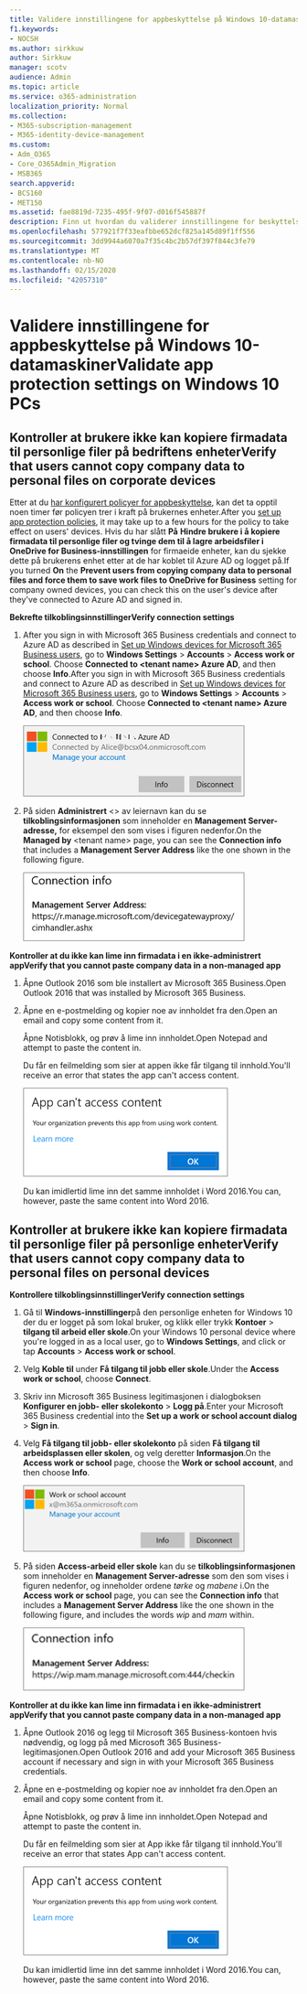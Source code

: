 ```yaml
---
title: Validere innstillingene for appbeskyttelse på Windows 10-datamaskiner
f1.keywords:
- NOCSH
ms.author: sirkkuw
author: Sirkkuw
manager: scotv
audience: Admin
ms.topic: article
ms.service: o365-administration
localization_priority: Normal
ms.collection:
- M365-subscription-management
- M365-identity-device-management
ms.custom:
- Adm_O365
- Core_O365Admin_Migration
- MSB365
search.appverid:
- BCS160
- MET150
ms.assetid: fae8819d-7235-495f-9f07-d016f545887f
description: Finn ut hvordan du validerer innstillingene for beskyttelse av Microsoft 365 Business-apper i Windows 10-enheter.
ms.openlocfilehash: 577921f7f33eafbbe652dcf825a145d89f1ff556
ms.sourcegitcommit: 3dd9944a6070a7f35c4bc2b57df397f844c3fe79
ms.translationtype: MT
ms.contentlocale: nb-NO
ms.lasthandoff: 02/15/2020
ms.locfileid: "42057310"
---
```

# <a name="validate-app-protection-settings-on-windows-10-pcs"></a><span data-ttu-id="34ce2-103">Validere innstillingene for appbeskyttelse på Windows 10-datamaskiner</span><span class="sxs-lookup"><span data-stu-id="34ce2-103">Validate app protection settings on Windows 10 PCs</span></span>

## <a name="verify-that-users-cannot-copy-company-data-to-personal-files-on-corporate-devices"></a><span data-ttu-id="34ce2-104">Kontroller at brukere ikke kan kopiere firmadata til personlige filer på bedriftens enheter</span><span class="sxs-lookup"><span data-stu-id="34ce2-104">Verify that users cannot copy company data to personal files on corporate devices</span></span>

<span data-ttu-id="34ce2-105">Etter at du [har konfigurert policyer for appbeskyttelse](protection-settings-for-windows-10-devices.md), kan det ta opptil noen timer før policyen trer i kraft på brukernes enheter.</span><span class="sxs-lookup"><span data-stu-id="34ce2-105">After you [set up app protection policies](protection-settings-for-windows-10-devices.md), it may take up to a few hours for the policy to take effect on users' devices.</span></span> <span data-ttu-id="34ce2-106">Hvis du har slått **På** **Hindre brukere i å kopiere firmadata til personlige filer og tvinge dem til å lagre arbeidsfiler i OneDrive for Business-innstillingen** for firmaeide enheter, kan du sjekke dette på brukerens enhet etter at de har koblet til Azure AD og logget på.</span><span class="sxs-lookup"><span data-stu-id="34ce2-106">If you turned **On** the **Prevent users from copying company data to personal files and force them to save work files to OneDrive for Business** setting for company owned devices, you can check this on the user's device after they've connected to Azure AD and signed in.</span></span> 
  
 <span data-ttu-id="34ce2-107">**Bekrefte tilkoblingsinnstillinger**</span><span class="sxs-lookup"><span data-stu-id="34ce2-107">**Verify connection settings**</span></span>
  
1. <span data-ttu-id="34ce2-p102">After you sign in with Microsoft 365 Business credentials and connect to Azure AD as described in [Set up Windows devices for Microsoft 365 Business users](set-up-windows-devices.md), go to **Windows Settings** \> **Accounts** \> **Access work or school**. Choose **Connected to \<tenant name\> Azure AD**, and then choose **Info**.</span><span class="sxs-lookup"><span data-stu-id="34ce2-p102">After you sign in with Microsoft 365 Business credentials and connect to Azure AD as described in [Set up Windows devices for Microsoft 365 Business users](set-up-windows-devices.md), go to **Windows Settings** \> **Accounts** \> **Access work or school**. Choose **Connected to \<tenant name\> Azure AD**, and then choose **Info**.</span></span>
    
    ![Click or tap Info on the Connected to Azure AD dialog.](../media/a36ede2b-d1a0-4d4e-8ea7-af39b4b63890.png)
  
2. <span data-ttu-id="34ce2-111">På siden **Administrert** \<\> av leiernavn kan du se **tilkoblingsinformasjonen** som inneholder en **Management Server-adresse,** for eksempel den som vises i figuren nedenfor.</span><span class="sxs-lookup"><span data-stu-id="34ce2-111">On the **Managed by** \<tenant name\> page, you can see the **Connection info** that includes a **Management Server Address** like the one shown in the following figure.</span></span> 
    
    ![Managed by page shows connection info of the device manager URL.](../media/47515a8e-2d0c-4bea-99f0-6b2545b88a11.png)
  
 <span data-ttu-id="34ce2-113">**Kontroller at du ikke kan lime inn firmadata i en ikke-administrert app**</span><span class="sxs-lookup"><span data-stu-id="34ce2-113">**Verify that you cannot paste company data in a non-managed app**</span></span>
  
1. <span data-ttu-id="34ce2-114">Åpne Outlook 2016 som ble installert av Microsoft 365 Business.</span><span class="sxs-lookup"><span data-stu-id="34ce2-114">Open Outlook 2016 that was installed by Microsoft 365 Business.</span></span>
    
2. <span data-ttu-id="34ce2-115">Åpne en e-postmelding og kopier noe av innholdet fra den.</span><span class="sxs-lookup"><span data-stu-id="34ce2-115">Open an email and copy some content from it.</span></span>
    
    <span data-ttu-id="34ce2-116">Åpne Notisblokk, og prøv å lime inn innholdet.</span><span class="sxs-lookup"><span data-stu-id="34ce2-116">Open Notepad and attempt to paste the content in.</span></span>
    
    <span data-ttu-id="34ce2-117">Du får en feilmelding som sier at appen ikke får tilgang til innhold.</span><span class="sxs-lookup"><span data-stu-id="34ce2-117">You'll receive an error that states the app can't access content.</span></span>
    
    ![A dialog that states app can't access content when you paste into an unmanaged app.](../media/5e82b154-cf2f-43c8-ae80-b45d8ad80e56.png)
  
    <span data-ttu-id="34ce2-119">Du kan imidlertid lime inn det samme innholdet i Word 2016.</span><span class="sxs-lookup"><span data-stu-id="34ce2-119">You can, however, paste the same content into Word 2016.</span></span>
    
## <a name="verify-that-users-cannot-copy-company-data-to-personal-files-on-personal-devices"></a><span data-ttu-id="34ce2-120">Kontroller at brukere ikke kan kopiere firmadata til personlige filer på personlige enheter</span><span class="sxs-lookup"><span data-stu-id="34ce2-120">Verify that users cannot copy company data to personal files on personal devices</span></span>

 <span data-ttu-id="34ce2-121">**Kontrollere tilkoblingsinnstillinger**</span><span class="sxs-lookup"><span data-stu-id="34ce2-121">**Verify connection settings**</span></span>
  
1. <span data-ttu-id="34ce2-122">Gå til **Windows-innstillinger**på den personlige enheten for Windows 10 der du er logget på som lokal bruker, og klikk eller trykk **Kontoer** \> **tilgang til arbeid eller skole**.</span><span class="sxs-lookup"><span data-stu-id="34ce2-122">On your Windows 10 personal device where you're logged in as a local user, go to **Windows Settings**, and click or tap **Accounts** \> **Access work or school**.</span></span>
    
2. <span data-ttu-id="34ce2-123">Velg **Koble til** under **Få tilgang til jobb eller skole**.</span><span class="sxs-lookup"><span data-stu-id="34ce2-123">Under the **Access work or school**, choose **Connect**.</span></span>
    
3. <span data-ttu-id="34ce2-124">Skriv inn Microsoft 365 Business legitimasjonen i dialogboksen **Konfigurer en jobb- eller skolekonto** \> **Logg på**.</span><span class="sxs-lookup"><span data-stu-id="34ce2-124">Enter your Microsoft 365 Business credential into the **Set up a work or school account dialog** \> **Sign in**.</span></span>
    
4. <span data-ttu-id="34ce2-125">Velg **Få tilgang til jobb- eller skolekonto** på siden **Få tilgang til arbeidsplassen eller skolen**, og velg deretter **Informasjon**.</span><span class="sxs-lookup"><span data-stu-id="34ce2-125">On the **Access work or school** page, choose the **Work or school account**, and then choose **Info**.</span></span>
    
    ![Klikk eller trykk på Informasjon i dialogboksen Jobb- eller skolekonto.](../media/63bd8b32-cb32-4afa-8ce0-6070ac403abc.png)
  
5. <span data-ttu-id="34ce2-127">På siden **Access-arbeid eller skole** kan du se **tilkoblingsinformasjonen** som inneholder en **Management Server-adresse** som den som vises i figuren nedenfor, og inneholder ordene *tørke* og *mabene* i.</span><span class="sxs-lookup"><span data-stu-id="34ce2-127">On the **Access work or school** page, you can see the **Connection info** that includes a **Management Server Address** like the one shown in the following figure, and includes the words  *wip*  and  *mam*  within.</span></span> 
    
    ![Managed by page shows connection info URL that includes the words mam and wpi.](../media/abd4eaf4-44fa-4538-a3e8-1e0d331dfe1e.png)
  
 <span data-ttu-id="34ce2-129">**Kontroller at du ikke kan lime inn firmadata i en ikke-administrert app**</span><span class="sxs-lookup"><span data-stu-id="34ce2-129">**Verify that you cannot paste company data in a non-managed app**</span></span>
  
1. <span data-ttu-id="34ce2-130">Åpne Outlook 2016 og legg til Microsoft 365 Business-kontoen hvis nødvendig, og logg på med Microsoft 365 Business-legitimasjonen.</span><span class="sxs-lookup"><span data-stu-id="34ce2-130">Open Outlook 2016 and add your Microsoft 365 Business account if necessary and sign in with your Microsoft 365 Business credentials.</span></span>
    
2. <span data-ttu-id="34ce2-131">Åpne en e-postmelding og kopier noe av innholdet fra den.</span><span class="sxs-lookup"><span data-stu-id="34ce2-131">Open an email and copy some content from it.</span></span>
    
    <span data-ttu-id="34ce2-132">Åpne Notisblokk, og prøv å lime inn innholdet.</span><span class="sxs-lookup"><span data-stu-id="34ce2-132">Open Notepad and attempt to paste the content in.</span></span>
    
    <span data-ttu-id="34ce2-133">Du får en feilmelding som sier at App ikke får tilgang til innhold.</span><span class="sxs-lookup"><span data-stu-id="34ce2-133">You'll receive an error that states App can't access content.</span></span>
    
    ![A dialog that states app can't access content when you paste into an unmanaged app.](../media/5e82b154-cf2f-43c8-ae80-b45d8ad80e56.png)
  
    <span data-ttu-id="34ce2-135">Du kan imidlertid lime inn det samme innholdet i Word 2016.</span><span class="sxs-lookup"><span data-stu-id="34ce2-135">You can, however, paste the same content into Word 2016.</span></span>
    

